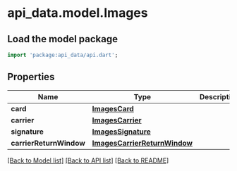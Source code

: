 # api_data.model.Images

## Load the model package
```dart
import 'package:api_data/api.dart';
```

## Properties
Name | Type | Description | Notes
------------ | ------------- | ------------- | -------------
**card** | [**ImagesCard**](ImagesCard.md) |  | [optional] 
**carrier** | [**ImagesCarrier**](ImagesCarrier.md) |  | [optional] 
**signature** | [**ImagesSignature**](ImagesSignature.md) |  | [optional] 
**carrierReturnWindow** | [**ImagesCarrierReturnWindow**](ImagesCarrierReturnWindow.md) |  | [optional] 

[[Back to Model list]](../README.md#documentation-for-models) [[Back to API list]](../README.md#documentation-for-api-endpoints) [[Back to README]](../README.md)


